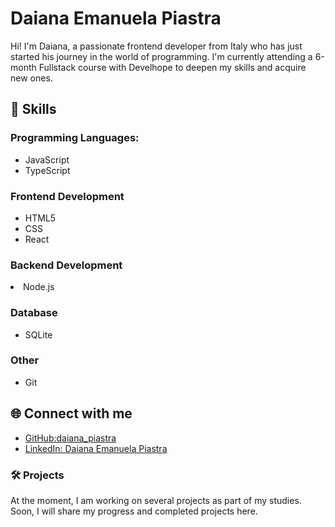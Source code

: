 <h1>Daiana Emanuela Piastra </h1>

<p>Hi! I'm Daiana, a passionate frontend developer from Italy who has just started his journey in the world of programming. I'm currently attending a 6-month Fullstack course with Develhope to deepen my skills and 
acquire new ones.</p>

<h2>🚀 Skills</h2>
<h3>Programming Languages:</h3>
<ul>
  <li>JavaScript</li>
  <li>TypeScript</li>
</ul>
<h3>Frontend Development</h3>
<ul>
   <li>HTML5</li>
  <li>CSS</li>
  <li>React</li>
</ul>
<h3>Backend Development</h3
<ul>
   <li>Node.js</li>
</ul>
<h3>Database</h3>
<ul>
  <li>
    SQLite
  </li>
</ul>
<h3>Other</h3>
<ul>
  <li>Git</li>
</ul>
<h2>🌐 Connect with me</h2>
<ul>
  <li> <a href=" https://github.com/DaianaPiastra">GitHub:daiana_piastra</a></li>
   <li> <a href="www.linkedin.com/in/daiana-emanuela-piastra">LinkedIn: Daiana Emanuela Piastra</a></li>
</ul>
<h3>🛠️ Projects</h3>
<p>At the moment, I am working on several projects as part of my studies. Soon, I will share my progress and completed projects here.</p>
